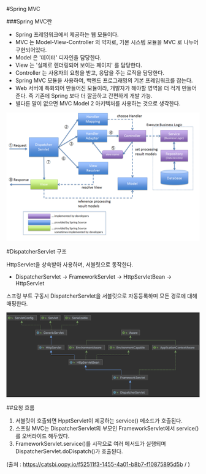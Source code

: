 #Spring MVC

###Spring MVC란
* Spring 프레임워크에서 제공하는 웹 모듈이다.  
* MVC 는 Model-View-Controller 의 약자로, 기본 시스템 모듈을 MVC 로 나누어 구현되어있다.  
* Model 은 '데이터' 디자인을 담당한다.
* View 는 '실제로 렌더링되어 보이는 페이지' 를 담당한다.
* Controller 는 사용자의 요청을 받고, 응답을 주는 로직을 담당한다.
* Spring MVC 모듈을 사용하여, 백엔드 프로그래밍의 기본 프레임워크를 잡는다.  
* Web 서버에 특화되어 만들어진 모듈이라, 개발자가 해야할 영역을 더 적게 만들어준다. 즉 기존에 Spring 보다 더 깔끔하고 간편하게 개발 가능.  
* 별다른 말이 없으면 MVC Model 2 아키텍처를 사용하는 것으로 생각한다.

![img_5.png](img_5.png)

#DispatcherServlet 구조

HttpServlet을 상속받아 사용하며, 서블릿으로 동작한다.  
* DispatcherServlet -> FrameworkServlet -> HttpServletBean -> HttpServlet

스프링 부트 구동시 DispatcherServlet을 서블릿으로 자동등록하며 모든 경로에 대해 매핑한다.

![img_6.png](img_6.png)

##요청 흐름
1. 서블릿이 호출되면 HpptServlet이 제공하는 service() 메소드가 호출된다.
2. 스프링 MVC는 DispatcherServlet의 부모인 FrameworkServlet에서 service()를 오버라이드 해두었다.
3. FrameworkServlet.service()를 시작으로 여러 메서드가 실행되며 DispatcherServlet.doDispatch()가 호출된다.

(출처 : https://catsbi.oopy.io/f52511f3-1455-4a01-b8b7-f10875895d5b / )
